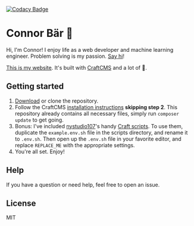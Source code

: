 [![Codacy Badge](https://api.codacy.com/project/badge/Grade/0200cfc81a1146bc87ed0407fdd4cd29)](https://www.codacy.com/app/connor_baer/connorbaer-co?utm_source=github.com&amp;utm_medium=referral&amp;utm_content=connor-baer/connorbaer.co&amp;utm_campaign=Badge_Grade)

# Connor Bär 🐼

Hi, I'm Connor! I enjoy life as a web developer and machine learning engineer. Problem solving is my passion. [Say hi](https://twitter.com/connor_baer)!

[This is my website](https://connorbaer.co). It's built with [CraftCMS](https://craftcms.com) and a lot of 💜.

## Getting started

1. [Download](https://github.com/connor-baer/connorbaer.co/archive/master.zip) or clone the repository.
3. Follow the CraftCMS [installation instructions](https://github.com/craftcms/docs/blob/master/en/installation.md) **skipping step 2**. This repository already contains all necessary files, simply run `composer update` to get going.
4. Bonus: I've included [nystudio107](https://github.com/nystudio107/)'s handy [Craft scripts](https://github.com/nystudio107/craft-scripts). To use them, duplicate the `example.env.sh` file in the scripts directory, and rename it to `.env.sh`. Then open up the `.env.sh` file in your favorite editor, and replace `REPLACE_ME` with the appropriate settings.
5. You're all set. Enjoy!

## Help

If you have a question or need help, feel free to open an issue.

## License

MIT

